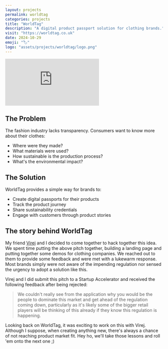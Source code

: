 ```yaml
---
layout: projects
permalink: worldtag
categories: projects
title: "WorldTag"
description: "A digital product passport solution for clothing brands."
visit: "https://worldtag.co.uk"
date: 2024-10-29
emoji: "🏷️"
logo: "assets/projects/worldtag/logo.png"
---
```


<div class="video-container">
<iframe src="https://www.youtube.com/embed/xEcl5N2lJ3E?si=8fI5We1sH2N5ztgP" title="WorldTag Pitch" frameborder="0" allow="accelerometer; autoplay; clipboard-write; encrypted-media; gyroscope; picture-in-picture; web-share" referrerpolicy="strict-origin-when-cross-origin" allowfullscreen></iframe>
</div>

## The Problem

The fashion industry lacks transparency. Consumers want to know more about their clothes:
- Where were they made?
- What materials were used?
- How sustainable is the production process?
- What's the environmental impact?

## The Solution

WorldTag provides a simple way for brands to:
- Create digital passports for their products
- Track the product journey
- Share sustainability credentials
- Engage with customers through product stories

## The story behind WorldTag

My friend [Virej](https://virejdasani.github.io) and I decided to come together to hack together this idea.
We spent time putting the above pitch together, building a landing page and putting together some demos for clothing companies.
We reached out to them to provide some feedback and were met with a lukewarm response.
Most brands simply were not aware of the impending regulation nor sensed the urgency to adopt a solution like this.

Virej and I did submit this pitch to a Startup Accelerator and received the following feedback after being rejected:

> We couldn't really see from the application why you would be the people to dominate this market and get ahead of the regulation coming down, particularly as it's likely some of the bigger retail players will be thinking of this already if they know this regulation is happening.

Looking back on WorldTag, it was exciting to work on this with Virej.
Although I suppose, when creating anything new, there's always a chance of not reaching product market fit.
Hey ho, we'll take those lessons and roll 'em onto the next one ;)